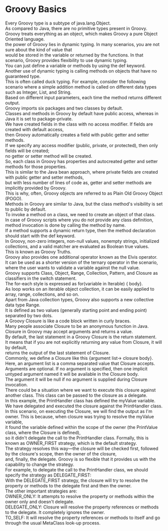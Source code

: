 # Groovy Basics
 Every Groovy type is a subtype of java.lang.Object.<br/>
 As compared to Java, there are no primitive types present in Groovy. <br/>
 Groovy treats everything as an object, which makes Groovy a pure Object Oriented language.<br/>
the power of Groovy lies in dynamic typing. In many scenarios, you are not sure about the kind of value that <br/>
would be stored in the variable or returned by the functions. In that scenario, Groovy provides flexibility to use dynamic typing. <br/>
You can just define a variable or methods by using the def keyword.<br/>
Another use of dynamic typing is calling methods on objects that have no guaranteed type. <br/>
This is often called duck typing. For example, consider the following scenario where a simple addition method is called on different data types <br/>
such as Integer, List, and String. <br/>
Based on different input parameters, each time the method returns different output.<br/>
Groovy imports six packages and two classes by default.<br/>
Classes and methods in Groovy by default have public access, whereas in Java it is set to package-private.<br/>
We have created fields in the class with no access modifier. If fields are created with default access, <br/>
then Groovy automatically creates a field with public getter and setter methods. <br/>
If we specify any access modifier (public, private, or protected), then only fields will be created; <br/>
no getter or setter method will be created. <br/>
So, each class in Groovy has properties and autocreated getter and setter methods for those properties. <br/>
This is similar to the Java bean approach, where private fields are created with public getter and setter methods, <br/>
but with less number of lines of code as, getter and setter methods are implicitly provided by Groovy. <br/>
This is why, often, Groovy objects are referred to as Plain Old Groovy Object (POGO).<br/>
Methods in Groovy are similar to Java, but the class method's visibility is set to public by default.<br/>
To invoke a method on a class, we need to create an object of that class. <br/>
In case of Groovy scripts where you do not provide any class definition, method invocation is done by calling the method by name.<br/>
If a method supports a dynamic return type, then the method declaration should start with the def keyword.<br/>
In Groovy, non-zero integers, non-null values, nonempty strings, initialized collections, and a valid matcher are evaluated as Boolean true values. <br/>
This is known as Groovy Truths.<br/>
Groovy also provides one additional operator known as the Elvis operator. <br/>
It can be used as a shorter version of the ternary operator in the scenario, where the user wants to validate a variable against the null value.<br/>
Groovy supports Class, Object, Range, Collection, Pattern, and Closure as classifiers in the switch statement. <br/>
The for-each style is expressed as for(variable in Iterable) { body}.<br/>
As loop works on an iterable object collection, it can be easily applied to array, range, collections, and so on.<br/>
Apart from Java collection types, Groovy also supports a new collective data type Range. <br/>
It is defined as two values (generally starting point and ending point) separated by two dots.<br/>
A Groovy Closure is like a code block written in curly braces. <br/>
Many people associate Closure to be an anonymous function in Java.<br/>
Closure in Groovy may accept arguments and returns a value.<br/>
By default, the last statement in a Groovy Closure is the return statement.<br/>
It means that if you are not explicitly returning any value from Closure, it will by default,<br/>
returns the output of the last statement of Closure. <br/>
Commonly, we define a Closure like this {argument list-> closure body}. <br/>
Here, an argument list is a comma separated value that Closure accepts. <br/>
Arguments are optional. If no argument is specified, then one implicit untyped argument named it will be available in the Closure body. <br/>
The argument it will be null if no argument is supplied during Closure invocation.<br/>
There could be a situation where we want to execute this closure against another class. This class can be passed to the closure as a delegate.<br/>
In this example, the PrintHandler class has defined the myValue variable. We have delegated and executed the closure against the PrintHandler class.<br/>
In this scenario, on executing the Closure, we will find the output as I'm owner. This is because, when closure was trying to resolve the myValue variable, <br/>
it found the variable defined within the scope of the owner (the PrintValue class, where the Closure is defined), <br/>
so it didn't delegate the call to the PrintHandler class. Formally, this is known as OWNER_FIRST strategy, which is the default strategy. <br/>
The strategy resolves this way—the closure will be checked first, followed by the closure's scope, then the owner of the closure, <br/>
and, finally, the delegate. Groovy is so flexible that it provides us with the capability to change the strategy. <br/>
For example, to delegate the call to the PrintHandler class, we should specify the strategy as DELEGATE_FIRST:<br/>
With the DELEGATE_FIRST strategy, the closure will try to resolve the property or methods to the delegate first and then the owner. <br/>
The other important strategies are:<br/>
OWNER_ONLY: It attempts to resolve the property or methods within the owner only and doesn't delegate.<br/>
DELEGATE_ONLY: Closure will resolve the property references or methods to the delegate. It completely ignores the owner.<br/>
TO_SELF: It will resolve the property references or methods to itself and go through the usual MetaClass look-up process.<br/>
